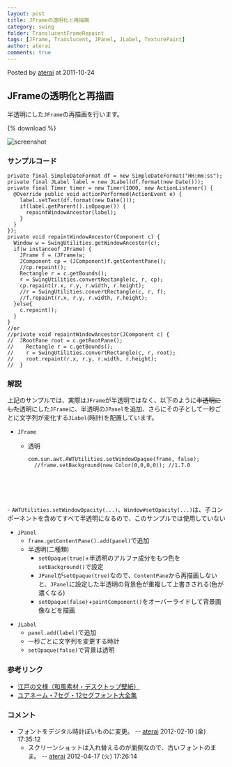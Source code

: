```yaml
---
layout: post
title: JFrameの透明化と再描画
category: swing
folder: TranslucentFrameRepaint
tags: [JFrame, Translucent, JPanel, JLabel, TexturePaint]
author: aterai
comments: true
---
```


Posted by [aterai](http://terai.xrea.jp/aterai.html) at 2011-10-24

## JFrameの透明化と再描画
半透明にした`JFrame`の再描画を行います。

{% download %}

![screenshot](https://lh4.googleusercontent.com/-ujoDf8eD4vE/TqLcC0f2CHI/AAAAAAAABD4/LHaXXW6HW1k/s800/TranslucentFrameRepaint.png)

### サンプルコード
<pre class="prettyprint"><code>private final SimpleDateFormat df = new SimpleDateFormat("HH:mm:ss");
private final JLabel label = new JLabel(df.format(new Date()));
private final Timer timer = new Timer(1000, new ActionListener() {
  @Override public void actionPerformed(ActionEvent e) {
    label.setText(df.format(new Date()));
    if(label.getParent().isOpaque()) {
      repaintWindowAncestor(label);
    }
  }
});
private void repaintWindowAncestor(Component c) {
  Window w = SwingUtilities.getWindowAncestor(c);
  if(w instanceof JFrame) {
    JFrame f = (JFrame)w;
    JComponent cp = (JComponent)f.getContentPane();
    //cp.repaint();
    Rectangle r = c.getBounds();
    r = SwingUtilities.convertRectangle(c, r, cp);
    cp.repaint(r.x, r.y, r.width, r.height);
    //r = SwingUtilities.convertRectangle(c, r, f);
    //f.repaint(r.x, r.y, r.width, r.height);
  }else{
    c.repaint();
  }
}
//or
//private void repaintWindowAncestor(JComponent c) {
//  JRootPane root = c.getRootPane();
//    Rectangle r = c.getBounds();
//    r = SwingUtilities.convertRectangle(c, r, root);
//    root.repaint(r.x, r.y, r.width, r.height);
//  }
</code></pre>

### 解説
上記のサンプルでは、実際は`JFrame`が半透明ではなく、以下のように~~半透明にした~~透明にした`JFrame`に、半透明の`JPanel`を追加、さらにその子として一秒ごとに文字列が変化する`JLabel`(時計)を配置しています。

- `JFrame`
    - 透明
        
        <pre class="prettyprint"><code>com.sun.awt.AWTUtilities.setWindowOpaque(frame, false);
        //frame.setBackground(new Color(0,0,0,0)); //1.7.0
</code></pre>
    - `AWTUtilities.setWindowOpacity(...)`、`Window#setOpacity(...)`は、子コンポーネントを含めてすべて半透明になるので、このサンプルでは使用していない

<!-- dummy comment line for breaking list -->

- `JPanel`
    - `frame.getContentPane().add(panel)`で追加
    - 半透明(二種類)
        - `setOpaque(true)`+半透明のアルファ成分をもつ色を`setBackground()`で設定
        - `JPanel`が`setOpaque(true)`なので、`ContentPane`から再描画しないと、`JPanel`に設定した半透明の背景色が重複して上書きされる(色が濃くなる)
        - `setOpaque(false)`+`paintComponent()`をオーバーライドして背景画像などを描画

<!-- dummy comment line for breaking list -->

- `JLabel`
    - `panel.add(label)`で追加
    - 一秒ごとに文字列を変更する時計
    - `setOpaque(false)`で背景は透明

<!-- dummy comment line for breaking list -->

### 参考リンク
- [江戸の文様（和風素材・デスクトップ壁紙）](http://www.viva-edo.com/komon/edokomon.html)
- [ユアネーム・7セグ・12セグフォント大全集](http://www.yourname.jp/soft/digitalfonts-20090306.shtml)

<!-- dummy comment line for breaking list -->

### コメント
- フォントをデジタル時計ぽいものに変更。 -- [aterai](http://terai.xrea.jp/aterai.html) 2012-02-10 (金) 17:35:12
    - スクリーンショットは入れ替えるのが面倒なので、古いフォントのまま。 -- [aterai](http://terai.xrea.jp/aterai.html) 2012-04-17 (火) 17:26:14

<!-- dummy comment line for breaking list -->

